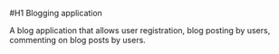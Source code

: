 #H1 Blogging application

A blog application that allows user registration, blog posting by users, commenting on blog posts by users.
